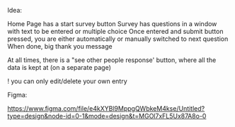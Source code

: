 Idea:

Home Page has a start survey button
Survey has questions in a window with text to be entered or multiple choice
Once entered and submit button pressed, you are either automatically or manually switched to next question
When done, big thank you message

At all times, there is a "see other people response' button, where all the data is kept at (on a separate page)

! you can only edit/delete your own entry 



Figma:

https://www.figma.com/file/e4kXYBl9MppgQWbkeM4kse/Untitled?type=design&node-id=0-1&mode=design&t=MGOl7xFL5Ux87A8o-0 
